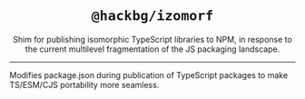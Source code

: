 <div style="text-align:center">

# `@hackbg/izomorf`

Shim for publishing isomorphic TypeScript libraries to NPM,
in response to the current multilevel fragmentation of the JS packaging landscape.

</div>

---

Modifies package.json during publication of TypeScript packages
to make TS/ESM/CJS portability more seamless.
